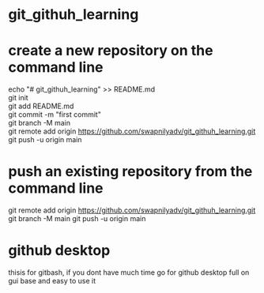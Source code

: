 # git_githuh_learning
# create a new repository on the command line <br>
echo "# git_githuh_learning" >> README.md <br>
git init <br>
git add README.md <br>
git commit -m "first commit" <br>
git branch -M main <br>
git remote add origin https://github.com/swapnilyadv/git_githuh_learning.git <br>
git push -u origin main <br>

# push an existing repository from the command line
git remote add origin https://github.com/swapnilyadv/git_githuh_learning.git
git branch -M main
git push -u origin main
# github desktop
thisis for gitbash, if you dont have much time go for github desktop full on gui base and easy to use it  
